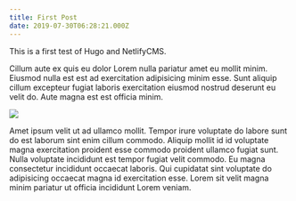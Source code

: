 ```yaml
---
title: First Post
date: 2019-07-30T06:28:21.000Z
---
```

This is a first test of Hugo and NetlifyCMS.

Cillum aute ex quis eu dolor Lorem nulla pariatur amet eu mollit minim. Eiusmod nulla est est ad exercitation adipisicing minim esse. Sunt aliquip cillum excepteur fugiat laboris exercitation eiusmod nostrud deserunt eu velit do. Aute magna est est officia minim.

![](/images/uploads/ilia-frenkel-small.jpg)

Amet ipsum velit ut ad ullamco mollit. Tempor irure voluptate do labore sunt do est laborum sint enim cillum commodo. Aliquip mollit id id voluptate magna exercitation proident esse commodo proident ullamco fugiat sunt. Nulla voluptate incididunt est tempor fugiat velit commodo. Eu magna consectetur incididunt occaecat laboris. Qui cupidatat sint voluptate do adipisicing occaecat magna id exercitation esse. Lorem sit velit magna minim pariatur ut officia incididunt Lorem veniam.
